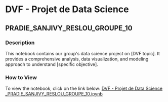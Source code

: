 
# DVF - Projet de Data Science
## PRADIE_SANJIVY_RESLOU_GROUPE_10

### Description
This notebook contains our group's data science project on [DVF topic]. It provides a comprehensive analysis, data visualization, and modeling approach to understand [specific objective].

### How to View
To view the notebook, click on the link below:
[DVF - Projet de Data Science​_PRADIE_SANJIVY_RESLOU_GROUPE_10.ipynb](./DVF%20-%20Projet%20de%20Data%20Science%E2%80%8B_PRADIE_SANJIVY_RESLOU_GROUPE_10.ipynb)
